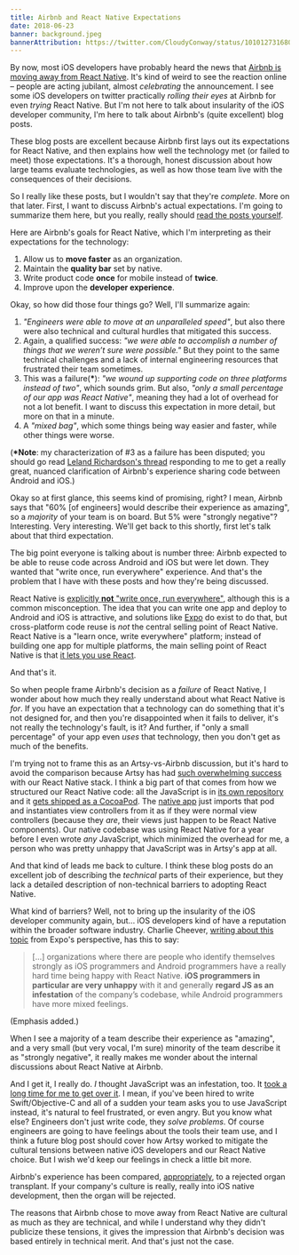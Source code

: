 ```yaml
---
title: Airbnb and React Native Expectations
date: 2018-06-23
banner: background.jpeg
bannerAttribution: https://twitter.com/CloudyConway/status/1010127316805177344
---
```


By now, most iOS developers have probably heard the news that [Airbnb is moving away from React Native][airbnb]. It's kind of weird to see the reaction online – people are acting jubilant, almost _celebrating_ the announcement. I see some iOS developers on twitter practically _rolling their eyes_ at Airbnb for even _trying_ React Native. But I'm not here to talk about insularity of the iOS developer community, I'm here to talk about Airbnb's (quite excellent) blog posts.

These blog posts are excellent because Airbnb first lays out its expectations for React Native, and then explains how well the technology met (or failed to meet) those expectations. It's a thorough, honest discussion about how large teams evaluate technologies, as well as how those team live with the consequences of their decisions.

So I really like these posts, but I wouldn't say that they're _complete_. More on that later. First, I want to discuss Airbnb's actual expectations. I'm going to summarize them here, but you really, really should [read the posts yourself][airbnb].

Here are Airbnb's goals for React Native, which I'm interpreting as their expectations for the technology:

1. Allow us to **move faster** as an organization.
2. Maintain the **quality bar** set by native.
3. Write product code **once** for mobile instead of **twice**.
4. Improve upon the **developer experience**.

Okay, so how did those four things go? Well, I'll summarize again:

<Wide>

1. _"Engineers were able to move at an unparalleled speed"_, but also there were also technical and cultural hurdles that mitigated this success.
2. Again, a qualified success: _"we were able to accomplish a number of things that we weren’t sure were possible."_ But they point to the same technical challenges and a lack of internal engineering resources that frustrated their team sometimes.
3. This was a failure(**\***): _"we wound up supporting code on three platforms instead of two"_, which sounds grim. But also, _"only a small percentage of our app was React Native"_, meaning they had a lot of overhead for not a lot benefit. I want to discuss this expectation in more detail, but more on that in a minute.
4. A _"mixed bag"_, which some things being way easier and faster, while other things were worse.

</Wide>

(**\*Note**: my characterization of #3 as a failure has been disputed; you should go read [Leland Richardson's thread][thread] responding to me to get a really great, nuanced clarification of Airbnb's experience sharing code between Android and iOS.)

Okay so at first glance, this seems kind of promising, right? I mean, Airbnb says that "60% [of engineers] would describe their experience as amazing", so a _majority_ of your team is on board. But 5% were "strongly negative"? Interesting. Very interesting. We'll get back to this shortly, first let's talk about that third expectation.

The big point everyone is talking about is number three: Airbnb expected to be able to reuse code across Android and iOS but were let down. They wanted that "write once, run everywhere" experience. And that's the problem that I have with these posts and how they're being discussed.

React Native is [explicitly **not** "write once, run everywhere"][rn], although this is a common misconception. The idea that you can write one app and deploy to Android and iOS is attractive, and solutions like [Expo][] do exist to do that, but cross-platform code reuse is _not_ the central selling point of React Native. React Native is a "learn once, write everywhere" platform; instead of building one app for multiple platforms, the main selling point of React Native is that [it lets you use React][case].

And that's it.

So when people frame Airbnb's decision as a _failure_ of React Native, I wonder about how much they really understand about what React Native is _for_. If you have an expectation that a technology can do something that it's not designed for, and then you're disappointed when it fails to deliver, it's not really the technology's fault, is it? And further, if "only a small percentage" of your app even _uses_ that technology, then you don't get as much of the benefits.

I'm trying not to frame this as an Artsy-vs-Airbnb discussion, but it's hard to avoid the comparison because Artsy has had [such overwhelming success][artsy] with our React Native stack. I think a big part of that comes from how we structured our React Native code: all the JavaScript is in [its own repository][emission] and it [gets shipped as a CocoaPod][pod]. The [native app][eigen] just imports that pod and instantiates view controllers from it as if they were normal view controllers (because they _are_, their views just happen to be React Native components). Our native codebase was using React Native for a year before I even wrote _any_ JavaScript, which minimized the overhead for me, a person who was pretty unhappy that JavaScript was in Artsy's app at all.

And that kind of leads me back to culture. I think these blog posts do an excellent job of describing the _technical_ parts of their experience, but they lack a detailed description of non-technical barriers to adopting React Native.

What kind of barriers? Well, not to bring up the insularity of the iOS developer community again, but... iOS developers kind of have a reputation within the broader software industry. Charlie Cheever, [writing about this topic][charlie] from Expo's perspective, has this to say:

<Wide>

> [...] organizations where there are people who identify themselves strongly as iOS programmers and Android programmers have a really hard time being happy with React Native. **iOS programmers in particular are very unhappy** with it and generally **regard JS as an infestation** of the company’s codebase, while Android programmers have more mixed feelings.

</Wide>

(Emphasis added.)

When I see a majority of a team describe their experience as "amazing", and a very small (but very vocal, I'm sure) minority of the team describe it as "strongly negative", it really makes me wonder about the internal discussions about React Native at Airbnb.

And I get it, I really do. _I_ thought JavaScript was an infestation, too. It [took a long time for me to get over it][feels]. I mean, if you've been hired to write Swift/Objective-C and all of a sudden your team asks you to use JavaScript instead, it's natural to feel frustrated, or even angry. But you know what else? Engineers don't just write code, they _solve problems_. Of course engineers are going to have feelings about the tools their team use, and I think a future blog post should cover how Artsy worked to mitigate the cultural tensions between native iOS developers and our React Native choice. But I wish we'd keep our feelings in check a little bit more.

Airbnb's experience has been compared, [appropriately][spike], to a rejected organ transplant. If your company's culture is really, really into iOS native development, then the organ will be rejected.

The reasons that Airbnb chose to move away from React Native are cultural as much as they are technical, and while I understand why they didn't publicize these tensions, it gives the impression that Airbnb's decision was based entirely in technical merit. And that's just not the case.

[airbnb]: https://medium.com/airbnb-engineering/react-native-at-airbnb-f95aa460be1c
[charlie]: https://blog.expo.io/should-we-use-react-native-1465d8b607ac
[Expo]: https://expo.io
[spike]: https://twitter.com/spikebrehm/status/1010279535319879680
[case]: /blog/the-case-for-react-native/
[rn]: https://code.facebook.com/posts/1014532261909640/react-native-bringing-modern-web-techniques-to-mobile/
[artsy]: http://artsy.github.io/series/react-native-at-artsy/
[emission]: https://github.com/artsy/emission
[pod]: http://artsy.github.io/blog/2018/04/17/making-a-components-pod/
[eigen]: https://github.com/artsy/eigen
[feels]: https://ashfurrow.com/blog/swift-vs-react-native-feels/
[thread]: https://twitter.com/intelligibabble/status/1010948686501691393
